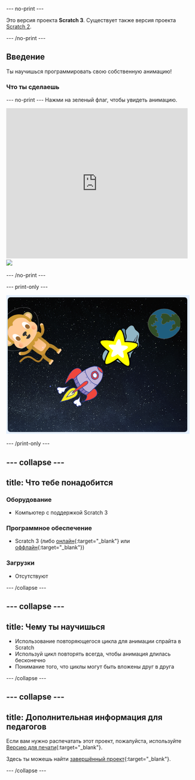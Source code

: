 --- no-print ---

Это версия проекта **Scratch 3**. Существует также версия проекта [Scratch 2](https://projects.raspberrypi.org/ru-RU/projects/lost-in-space-scratch2).

--- /no-print ---

## Введение

Ты научишься программировать свою собственную анимацию!

### Что ты сделаешь

--- no-print --- Нажми на зеленый флаг, чтобы увидеть анимацию.

<div class="scratch-preview">
  <iframe allowtransparency="true" width="485" height="402" src="https://scratch.mit.edu/projects/embed/350292741/?autostart=false" frameborder="0" scrolling="no"></iframe>
  <img src="images/space-final.png">
</div>

--- /no-print ---

--- print-only ---

![Завершить проект](images/showcase_static.png)

--- /print-only ---

--- collapse ---
---
title: Что тебе понадобится
---

### Оборудование

- Компьютер с поддержкой Scratch 3

### Программное обеспечение

- Scratch 3 (либо [онлайн](http://rpf.io/scratchon){:target="_blank"} или [оффлайн](http://rpf.io/scratchoff){:target="_blank"})

### Загрузки

- Отсутствуют

--- /collapse ---

--- collapse ---
---
title: Чему ты научишься
---

- Использование повторяющегося цикла для анимации спрайта в Scratch
- Используй цикл повторять всегда, чтобы анимация длилась бесконечно
- Понимание того, что циклы могут быть вложены друг в друга

--- /collapse ---

--- collapse ---
---
title: Дополнительная информация для педагогов
---

Если вам нужно распечатать этот проект, пожалуйста, используйте [Версию для печати](https://projects.raspberrypi.org/ru-RU/projects/lost-in-space/print){:target="_blank"}.

Здесь ты можешь найти [завершённый проект](http://rpf.io/p/ru-RU/lost-in-space-get){:target="_blank"}.

--- /collapse ---